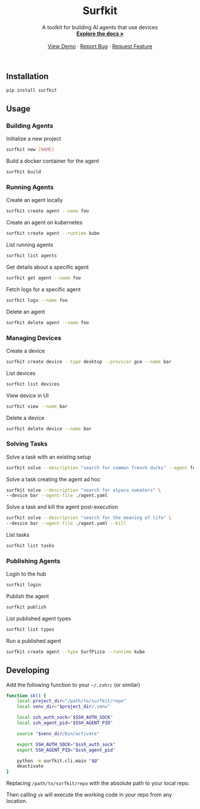 <!-- PROJECT LOGO -->
<br />
<p align="center">
  <!-- <a href="https://github.com/agentsea/skillpacks">
    <img src="https://project-logo.png" alt="Logo" width="80">
  </a> -->

  <h1 align="center">Surfkit</h1>

  <p align="center">
    A toolkit for building AI agents that use devices
    <br />
    <a href="https://github.com/agentsea/surfkit"><strong>Explore the docs »</strong></a>
    <br />
    <br />
    <a href="https://github.com/agentsea/surfkit">View Demo</a>
    ·
    <a href="https://github.com/agentsea/surfkit/issues">Report Bug</a>
    ·
    <a href="https://github.com/agentsea/surfkit/issues">Request Feature</a>
  </p>
  <br>
</p>

## Installation

```sh
pip install surfkit
```

## Usage

### Building Agents

Initialize a new project

```sh
surfkit new [NAME]
```

Build a docker container for the agent

```sh
surfkit build
```

### Running Agents

Create an agent locally

```sh
surfkit create agent --name foo
```

Create an agent on kubernetes

```sh
surfkit create agent --runtime kube
```

List running agents

```sh
surfkit list agents
```

Get details about a specific agent

```sh
surfkit get agent --name foo
```

Fetch logs for a specific agent

```sh
surfkit logs --name foo
```

Delete an agent

```sh
surfkit delete agent --name foo
```

### Managing Devices

Create a device

```sh
surfkit create device --type desktop --provicer gce --name bar
```

List devices

```sh
surfkit list devices
```

View device in UI

```sh
surfkit view --name bar
```

Delete a device

```sh
surfkit delete device --name bar
```

### Solving Tasks

Solve a task with an existing setup

```sh
surfkit solve --description "search for common french ducks" --agent foo --device bar
```

Solve a task creating the agent ad hoc

```sh
surfkit solve --description "search for alpaca sweaters" \
--device bar --agent-file ./agent.yaml
```

Solve a task and kill the agent post-execution

```sh
surfkit solve --description "search for the meaning of life" \
--device bar --agent-file ./agent.yaml --kill
```

List tasks

```sh
surfkit list tasks
```

### Publishing Agents

Login to the hub

```sh
surfkit login
```

Publish the agent

```sh
surfkit publish
```

List published agent types

```sh
surfkit list types
```

Run a published agent

```sh
surfkit create agent --type SurfPizza --runtime kube
```

## Developing

Add the following function to your `~/.zshrc` (or similar)

```sh
function sk() {
    local project_dir="/path/to/surfkit/repo"
    local venv_dir="$project_dir/.venv"

    local ssh_auth_sock="$SSH_AUTH_SOCK"
    local ssh_agent_pid="$SSH_AGENT_PID"

    source "$venv_dir/bin/activate"

    export SSH_AUTH_SOCK="$ssh_auth_sock"
    export SSH_AGENT_PID="$ssh_agent_pid"

    python -m surfkit.cli.main "$@"
    deactivate
}
```

Replacing `/path/to/surfkit/repo` with the absolute path to your local repo.

Then calling `sk` will execute the working code in your repo from any location.
